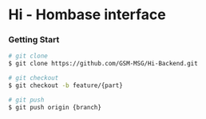 # Hi - Hombase interface

### Getting Start

```bash
# git clone
$ git clone https://github.com/GSM-MSG/Hi-Backend.git

# git checkout
$ git checkout -b feature/{part}

# git push 
$ git push origin {branch}
```